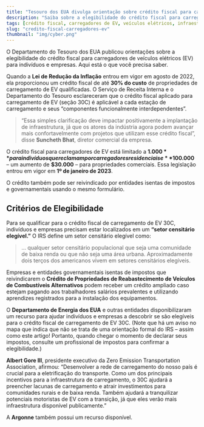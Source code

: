 ```yaml
---
title: "Tesouro dos EUA divulga orientação sobre crédito fiscal para carregadores de EV – veja como descobrir se você se qualifica"
description: "Saiba sobre a elegibilidade do crédito fiscal para carregadores de veículos elétricos nos EUA."
tags: [crédito fiscal, carregadores de EV, veículos elétricos, infraestrutura]
slug: "credito-fiscal-carregadores-ev"
thumbnail: "img/cyber.png"
---
```


O Departamento do Tesouro dos EUA publicou orientações sobre a elegibilidade do crédito fiscal para carregadores de veículos elétricos (EV) para indivíduos e empresas. Aqui está o que você precisa saber.

Quando a **Lei de Redução da Inflação** entrou em vigor em agosto de 2022, ela proporcionou um crédito fiscal de até **30% do custo** de propriedades de carregamento de EV qualificadas. O Serviço de Receita Interna e o Departamento do Tesouro esclareceram que o crédito fiscal aplicado para carregamento de EV (seção 30C) é aplicável a cada estação de carregamento e seus “componentes funcionalmente interdependentes”.

> “Essa simples clarificação deve impactar positivamente a implantação de infraestrutura, já que os atores da indústria agora podem avançar mais confortavelmente com projetos que utilizam esse crédito fiscal”, disse **Suncheth Bhat**, diretor comercial da empresa.

O crédito fiscal para carregadores de EV está limitado a **$1.000** para indivíduos que reclamam por carregadores residenciais e **$100.000** – um aumento de **$30.000** – para propriedades comerciais. Essa legislação entrou em vigor em **1º de janeiro de 2023**.

O crédito também pode ser reivindicado por entidades isentas de impostos e governamentais usando o mesmo formulário.

## Critérios de Elegibilidade

Para se qualificar para o crédito fiscal de carregamento de EV 30C, indivíduos e empresas precisam estar localizados em um **“setor censitário elegível.”** O IRS define um setor censitário elegível como:

> … qualquer setor censitário populacional que seja uma comunidade de baixa renda ou que não seja uma área urbana. Aproximadamente dois terços dos americanos vivem em setores censitários elegíveis.

Empresas e entidades governamentais isentas de impostos que reivindicarem o **Crédito de Propriedades de Reabastecimento de Veículos de Combustíveis Alternativos** podem receber um crédito ampliado caso estejam pagando aos trabalhadores salários prevalentes e utilizando aprendizes registrados para a instalação dos equipamentos.

O **Departamento de Energia dos EUA** e outras entidades disponibilizaram um recurso para ajudar indivíduos e empresas a descobrir se são elegíveis para o crédito fiscal de carregamento de EV 30C. (Note que há um aviso no mapa que indica que não se trata de uma orientação formal do IRS – assim como este artigo! Portanto, quando chegar o momento de declarar seus impostos, consulte um profissional de impostos para confirmar a elegibilidade.)

**Albert Gore III**, presidente executivo da Zero Emission Transportation Association, afirmou: “Desenvolver a rede de carregamento do nosso país é crucial para a eletrificação do transporte. Como um dos principais incentivos para a infraestrutura de carregamento, o 30C ajudará a preencher lacunas de carregamento e atrair investimentos para comunidades rurais e de baixa renda. Também ajudará a tranquilizar potenciais motoristas de EV com a transição, já que eles verão mais infraestrutura disponível publicamente.”

A **Argonne** também possui um recurso disponível.